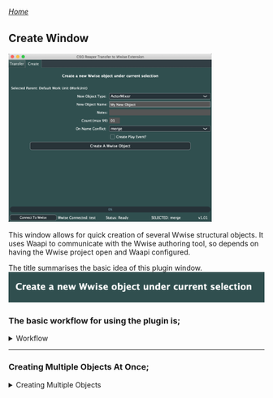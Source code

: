 ###### [Home](../../index.md)
## Create Window

<img src="../../docs/images/PluginWindowCreate.png" width="400">

This window allows for quick creation of several Wwise structural objects.
It uses Waapi to communicate with the Wwise authoring tool, so depends on having the Wwise project open and Waapi configured.  

The title summarises the basic idea of this plugin window.  
<img src="../../docs/images/createtitle.png" width="800"> <br />

### The basic workflow for using the plugin is;
<details>
  <summary> Workflow </summary>
<br />
  1. In Wwise, select the existing object you want to be the parent of your new objects <br />
  <img src="../../docs/images/createselectedparent.png" width="400"> <br />
  <br />
  2. Choose the type of object you want to create, and fill out any additional properties<br />
  You can specify a name and notes, as well as choose what to do if there is a name conflict with an    existing wwise object. You can also create an event for your new object.
  <img src="../../docs/images/createobject.png" width="400"> <br />
  <br />
  3. Press the Create Wwise Object button to create a new object, using the properties you defined, underneath the currently selected Wwise object <br />
</details>

****

### Creating Multiple Objects At Once;
<details>
  <summary> Creating Multiple Objects </summary>
    <br />
  -<strong> The Count property allows you to create multiple objects in one go </strong> <br />
  Setting the count to something greater than 1 will trigger this behaviour.<br />
  <img src="../../docs/images/createmultiplugin.png" width="400"> <br />
  <br />
  -<strong> When this mode is active, the name conflict behaviour is changed to Rename</strong> <br />
  This allows Wwise to handle the incrementing of the object names.<br />
  <img src="../../docs/images/createmultiwwise.png" width="400"> <br />
  <br />
</details>
